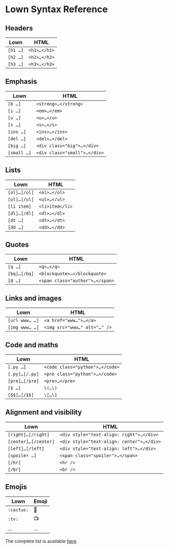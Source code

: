 # Lown Syntax Reference

## Headers

| Lown     | HTML         |
|----------|--------------|
| `[h1 …]` | `<h1>…</h1>` |
| `[h2 …]` | `<h2>…</h2>` |
| `[h3 …]` | `<h3>…</h3>` |

## Emphasis

| Lown        | HTML                         |
|-------------|------------------------------|
| `[b …]`     | `<strong>…</strong>`         |
| `[i …]`     | `<em>…</em>`                 |
| `[u …]`     | `<u>…</u>`                   |
| `[s …]`     | `<s>…</s>`                   |
| `[ins …]`   | `<ins>…</ins>`               |
| `[del …]`   | `<del>…</del>`               |
| `[big …]`   | `<div class="big">…</div>`   |
| `[small …]` | `<div class="small">…</div>` |

## Lists

| Lown         | HTML                  |
|--------------|-----------------------|
| `[ol]…[/ol]` | `<ol>…</ol>`          |
| `[ul]…[/ul]` | `<ul>…</ul>`          |
| `[li item]`  | `<li>item</li>`       |
| `[dl]…[/dl]` | `<dl>…</dl>`          |
| `[dt …]`     | `<dt>…</dt>`          |
| `[dd …]`     | `<dd>…</dd>`          |

## Quotes

| Lown         | HTML                            |
|--------------|---------------------------------|
| `[q …]`      | `<q>…</q>`                      |
| `[bq]…[/bq]` | `<blockquote>…</blockquote>`    |
| `[@ …]`      | `<span class="author">…</span>` |

## Links and images

| Lown           | HTML                        |
|----------------|-----------------------------|
| `[url www… …]` | `<a href="www…">…</a>`      |
| `[img www… …]` | `<img src="www…" alt="…" />` |

## Code and maths

| Lown             | HTML                                   |
|------------------|----------------------------------------|
| `[.py …]`        | `<code class="python">…</code>`        |
| `[.py]…[/.py]`   | `<pre class="python">…</code>`         |
| `[pre]…[/pre]`   | `<pre>…</pre>`                         |
| `[$ …]`          | `\(…\)`                                |
| `[$$]…[/$$]`     | `\[…\]`                                |

## Alignment and visibility

| Lown                 | HTML                                      |
|----------------------|-------------------------------------------|
| `[right]…[/right]`   | `<div style="text-align: right">…</div>`  |
| `[center]…[/center]` | `<div style="text-align: center">…</div>` |
| `[left]…[/left]`     | `<div style="text-align: left">…</div>`   |
| `[spoiler …]`        | `<span class="spoiler">…</span>`          |
| `[/hr]`              | `<hr />`                                   |
| `[/br]`              | `<br />`                                   |

## Emojis

| Lown       | Emoji |
|------------|-------|
| `:cactus:` | 🌵    |
| `:tv:`     | 📺    |
| …          | …     |

The complete list is available [here](src/emojis.csv).
